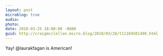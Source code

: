 ```yaml
---
layout: post
microblog: true
audio: 
photo: 
date: 2010-03-25 18:00:00 -0600
guid: http://craigmcclellan.micro.blog/2010/03/26/t11104581498.html
---
```

Yay! @laurakfagan is American!
